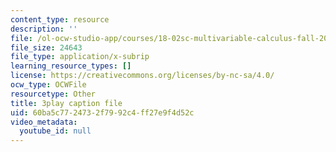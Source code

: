 ```yaml
---
content_type: resource
description: ''
file: /ol-ocw-studio-app/courses/18-02sc-multivariable-calculus-fall-2010/60ba5c7724732f7992c4ff27e9f4d52c_6S3BJSsc72Q.srt
file_size: 24643
file_type: application/x-subrip
learning_resource_types: []
license: https://creativecommons.org/licenses/by-nc-sa/4.0/
ocw_type: OCWFile
resourcetype: Other
title: 3play caption file
uid: 60ba5c77-2473-2f79-92c4-ff27e9f4d52c
video_metadata:
  youtube_id: null
---
```

